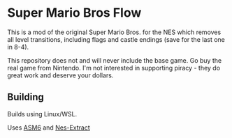# Super Mario Bros Flow

This is a mod of the original Super Mario Bros. for the NES which removes all level transitions, including flags and castle endings (save for the last one in 8-4).

This repository does not and will never include the base game.  Go buy the real game from Nintendo.  I'm not interested in supporting piracy - they do great work and deserve your dollars.

## Building

Builds using Linux/WSL.

Uses [ASM6](https://github.com/freem/asm6f) and [Nes-Extract](https://github.com/X-death25/Nes-Extract)
